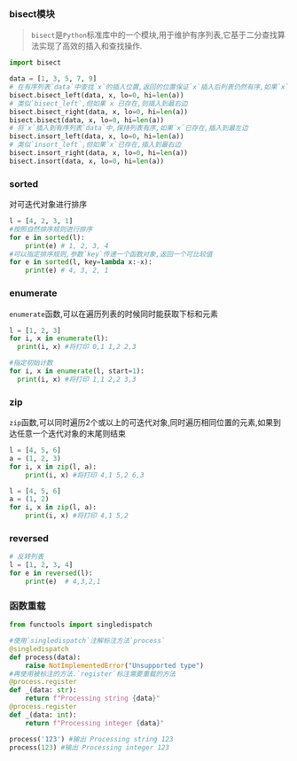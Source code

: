 ### bisect模块
> `bisect`是`Python`标准库中的一个模块,用于维护有序列表,它基于二分查找算法实现了高效的插入和查找操作.
```python
import bisect

data = [1, 3, 5, 7, 9]
# 在有序列表`data`中查找`x`的插入位置,返回的位置保证`x`插入后列表仍然有序,如果`x`已存在,则插入到最左边,`lo`和`hi`参数用于指定查找范围
bisect.bisect_left(data, x, lo=0, hi=len(a))
# 类似`bisect_left`,但如果 x 已存在,则插入到最右边
bisect.bisect_right(data, x, lo=0, hi=len(a))
bisect.bisect(data, x, lo=0, hi=len(a))
# 将`x`插入到有序列表`data`中,保持列表有序,如果`x`已存在,插入到最左边
bisect.insort_left(data, x, lo=0, hi=len(a))
# 类似`insort_left`,但如果`x`已存在,插入到最右边
bisect.insort_right(data, x, lo=0, hi=len(a))
bisect.insort(data, x, lo=0, hi=len(a))
```
### sorted
对可迭代对象进行排序
```python
l = [4, 2, 3, 1]
#按照自然排序规则进行排序
for e in sorted(l):
    print(e) # 1, 2, 3, 4
#可以指定排序规则,参数`key`传递一个函数对象,返回一个可比较值
for e in sorted(l, key=lambda x:-x):
    print(e) # 4, 3, 2, 1
```
### enumerate
`enumerate`函数,可以在遍历列表的时候同时能获取下标和元素
```python
l = [1, 2, 3]
for i, x in enumerate(l):
  print(i, x) #将打印 0,1 1,2 2,3

#指定初始计数
for i, x in enumerate(l, start=1):
  print(i, x) #将打印 1,1 2,2 3,3
```
### zip
`zip`函数,可以同时遍历2个或以上的可迭代对象,同时遍历相同位置的元素,如果到达任意一个迭代对象的末尾则结束
```python
l = [4, 5, 6]
a = (1, 2, 3)
for i, x in zip(l, a):
    print(i, x) #将打印 4,1 5,2 6,3

l = [4, 5, 6]
a = (1, 2)
for i, x in zip(l, a):
    print(i, x) #将打印 4,1 5,2
```
### reversed
```python
# 反转列表
l = [1, 2, 3, 4]
for e in reversed(l):
    print(e)  # 4,3,2,1
```
### 函数重载
```python
from functools import singledispatch

#使用`singledispatch`注解标注方法`process`
@singledispatch
def process(data):
    raise NotImplementedError("Unsupported type")
#再使用被标注的方法.`register`标注需要重载的方法
@process.register
def _(data: str):
    return f"Processing string {data}"
@process.register
def _(data: int):
    return f"Processing integer {data}"

process('123') #输出 Processing string 123
process(123) #输出 Processing integer 123
```
